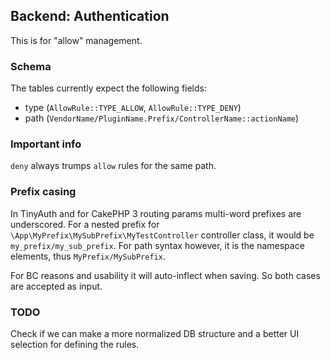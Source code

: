 ## Backend: Authentication

This is for "allow" management.

### Schema
The tables currently expect the following fields:
- type (`AllowRule::TYPE_ALLOW`, `AllowRule::TYPE_DENY`)
- path (`VendorName/PluginName.Prefix/ControllerName::actionName`)

### Important info
`deny` always trumps `allow` rules for the same path.

### Prefix casing
In TinyAuth and for CakePHP 3 routing params multi-word prefixes are underscored.
For a nested prefix for `\App\MyPrefix\MySubPrefix\MyTestController` controller class, 
it would be `my_prefix/my_sub_prefix`.
For path syntax however, it is the namespace elements, thus `MyPrefix/MySubPrefix`.

For BC reasons and usability it will auto-inflect when saving.
So both cases are accepted as input.

### TODO
Check if we can make a more normalized DB structure and a better UI selection for defining the rules.
